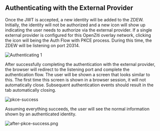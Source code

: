 ## Authenticating with the External Provider

Once the JWT is accepted, a new identity will be added to the ZDEW. Initially, the identity will not be authorized and a
new icon will show up indicating the user needs to authorize via the external provider. If a single external provider is
configured for this OpenZiti overlay network, clicking the icon will being the Auth Flow with PKCE process. During this
time, the ZDEW will be listening on port 20314.

![Authenticating 1](/img/ext-jwt-signer/auth-1.png)

After successfully completing the authentication with the external provider, the browser will redirect to the listening
port and complete the authentication flow. The user will be shown a screen that looks similar to this. The first time
this screen is shown in a browser session, it will not automatically close. Subsequent authentication events should
result in the tab automatically closing.

![pkce-success](/img/ext-jwt-signer/pkce-success.png)

Assuming everything succeeds, the user will see the normal information shown by an authenticated identity.

![after-pkce-success.png](/img/ext-jwt-signer/after-pkce-success.png)